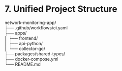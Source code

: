 # **7\. Unified Project Structure**

network-monitoring-app/  
├── .github/workflows/ci.yaml  
├── apps/  
│   ├── frontend/  
│   ├── api-python/  
│   └── collector-go/  
├── packages/shared-types/  
├── docker-compose.yml  
└── README.md
